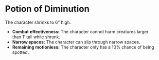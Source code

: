 # Potion of Diminution

The character shrinks to 6” high.

- **Combat effectiveness:** The character cannot harm creatures larger than 1’ tall while shrunk.
- **Narrow spaces:** The character can slip through narrow spaces.
- **Remaining motionless:** The character only has a 10% chance of being spotted.